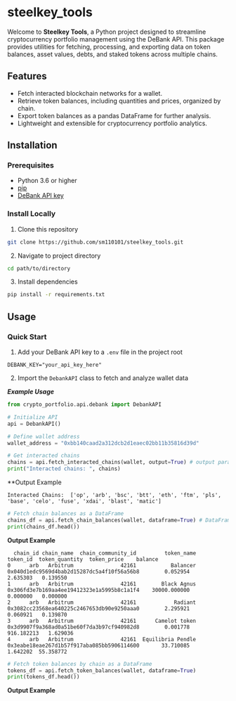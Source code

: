 # steelkey_tools


Welcome to **Steelkey Tools**, a Python project designed to streamline cryptocurrency portfolio management using the DeBank API. This package provides utilities for fetching, processing, and exporting data on token balances, asset values, debts, and staked tokens across multiple chains.

## Features

- Fetch interacted blockchain networks for a wallet.
- Retrieve token balances, including quantities and prices, organized by chain.
- Export token balances as a pandas DataFrame for further analysis.
- Lightweight and extensible for cryptocurrency portfolio analytics.

## Installation

### Prerequisites

- Python 3.6 or higher
- [pip](https://pip.pypa.io/en/stable/installation/)
- [DeBank API key](https://docs.cloud.debank.com/en/readme/open-api)

### Install Locally

1. Clone this repository

```bash
git clone https://github.com/sm110101/steelkey_tools.git
```

2. Navigate to project directory

```bash
cd path/to/directory
```

3. Install dependencies

```bash
pip install -r requirements.txt
```

## Usage 

### Quick Start

1. Add your DeBank API key to a `.env` file in the project root

```env
DEBANK_KEY="your_api_key_here"
```

2. Import the `DebankAPI` class to fetch and analyze wallet data

***Example Usage***

```python
from crypto_portfolio.api.debank import DebankAPI

# Initialize API
api = DebankAPI()

# Define wallet address
wallet_address = "0xbb140caad2a312dcb2d1eaec02bb11b35816d39d"

# Get interacted chains
chains = api.fetch_interacted_chains(wallet, output=True) # output parameter is required for this function since it is mostly used to update cached data for other calls
print("Interacted chains: ", chains)
```

**Output Example

```plaintext
Interacted Chains:  ['op', 'arb', 'bsc', 'btt', 'eth', 'ftm', 'pls', 'base', 'celo', 'fuse', 'xdai', 'blast', 'matic']
```

```python
# Fetch chain balances as a DataFrame
chains_df = api.fetch_chain_balances(wallet, dataframe=True) # DataFrame=False returns the dictionary {chain_id: balance_usd, ...}
print(chains_df.head()) 
```

**Output Example**

```plaintext
  chain_id chain_name  chain_community_id         token_name                                    token_id  token_quantity  token_price    balance
0      arb   Arbitrum               42161           Balancer  0x040d1edc9569d4bab2d15287dc5a4f10f56a56b8        0.052954     2.635303   0.139550
1      arb   Arbitrum               42161        Black Agnus  0x306fd3e7b169aa4ee19412323e1a5995b8c1a1f4    30000.000000     0.000000   0.000000
2      arb   Arbitrum               42161            Radiant  0x3082cc23568ea640225c2467653db90e9250aaa0        2.295921     0.060921   0.139870
3      arb   Arbitrum               42161      Camelot token  0x3d9907f9a368ad0a51be60f7da3b97cf940982d8        0.001778   916.182213   1.629036
4      arb   Arbitrum               42161  Equilibria Pendle  0x3eabe18eae267d1b57f917aba085bb5906114600       33.710085     1.642202  55.358772
```

```python
# Fetch token balances by chain as a DataFrame
tokens_df = api.fetch_token_balances(wallet, dataframe=True)
print(tokens_df.head())
```
**Output Example**



